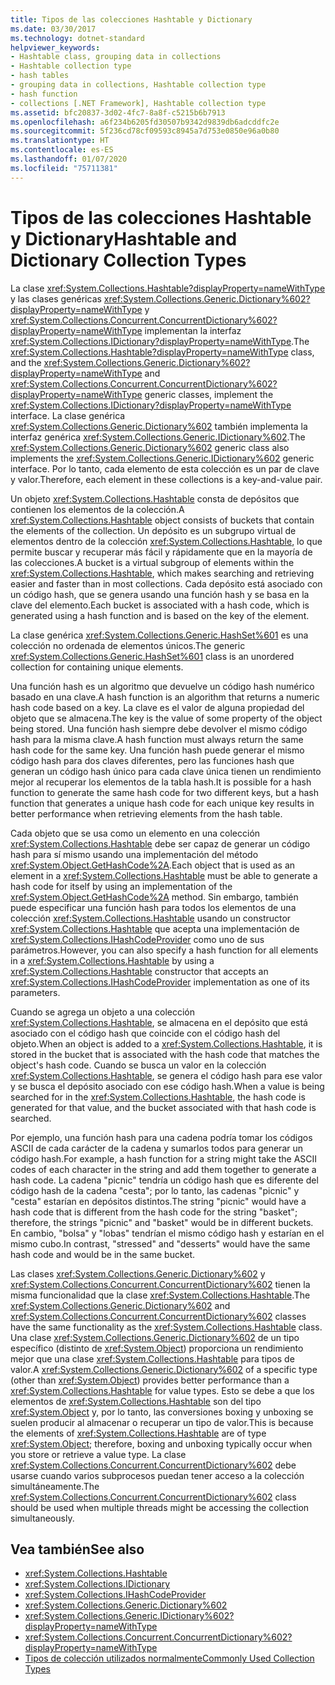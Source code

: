 ```yaml
---
title: Tipos de las colecciones Hashtable y Dictionary
ms.date: 03/30/2017
ms.technology: dotnet-standard
helpviewer_keywords:
- Hashtable class, grouping data in collections
- Hashtable collection type
- hash tables
- grouping data in collections, Hashtable collection type
- hash function
- collections [.NET Framework], Hashtable collection type
ms.assetid: bfc20837-3d02-4fc7-8a8f-c5215b6b7913
ms.openlocfilehash: a6f234b6205fd30507b9342d9839db6adcddfc2e
ms.sourcegitcommit: 5f236cd78cf09593c8945a7d753e0850e96a0b80
ms.translationtype: HT
ms.contentlocale: es-ES
ms.lasthandoff: 01/07/2020
ms.locfileid: "75711381"
---
```

# <a name="hashtable-and-dictionary-collection-types"></a><span data-ttu-id="77b41-102">Tipos de las colecciones Hashtable y Dictionary</span><span class="sxs-lookup"><span data-stu-id="77b41-102">Hashtable and Dictionary Collection Types</span></span>
<span data-ttu-id="77b41-103">La clase <xref:System.Collections.Hashtable?displayProperty=nameWithType> y las clases genéricas <xref:System.Collections.Generic.Dictionary%602?displayProperty=nameWithType> y <xref:System.Collections.Concurrent.ConcurrentDictionary%602?displayProperty=nameWithType> implementan la interfaz <xref:System.Collections.IDictionary?displayProperty=nameWithType>.</span><span class="sxs-lookup"><span data-stu-id="77b41-103">The <xref:System.Collections.Hashtable?displayProperty=nameWithType> class, and the <xref:System.Collections.Generic.Dictionary%602?displayProperty=nameWithType> and <xref:System.Collections.Concurrent.ConcurrentDictionary%602?displayProperty=nameWithType> generic classes, implement the <xref:System.Collections.IDictionary?displayProperty=nameWithType> interface.</span></span> <span data-ttu-id="77b41-104">La clase genérica <xref:System.Collections.Generic.Dictionary%602> también implementa la interfaz genérica <xref:System.Collections.Generic.IDictionary%602>.</span><span class="sxs-lookup"><span data-stu-id="77b41-104">The <xref:System.Collections.Generic.Dictionary%602> generic class also implements the <xref:System.Collections.Generic.IDictionary%602> generic interface.</span></span> <span data-ttu-id="77b41-105">Por lo tanto, cada elemento de esta colección es un par de clave y valor.</span><span class="sxs-lookup"><span data-stu-id="77b41-105">Therefore, each element in these collections is a key-and-value pair.</span></span>  
  
 <span data-ttu-id="77b41-106">Un objeto <xref:System.Collections.Hashtable> consta de depósitos que contienen los elementos de la colección.</span><span class="sxs-lookup"><span data-stu-id="77b41-106">A <xref:System.Collections.Hashtable> object consists of buckets that contain the elements of the collection.</span></span> <span data-ttu-id="77b41-107">Un depósito es un subgrupo virtual de elementos dentro de la colección <xref:System.Collections.Hashtable>, lo que permite buscar y recuperar más fácil y rápidamente que en la mayoría de las colecciones.</span><span class="sxs-lookup"><span data-stu-id="77b41-107">A bucket is a virtual subgroup of elements within the <xref:System.Collections.Hashtable>, which makes searching and retrieving easier and faster than in most collections.</span></span> <span data-ttu-id="77b41-108">Cada depósito está asociado con un código hash, que se genera usando una función hash y se basa en la clave del elemento.</span><span class="sxs-lookup"><span data-stu-id="77b41-108">Each bucket is associated with a hash code, which is generated using a hash function and is based on the key of the element.</span></span>  
  
 <span data-ttu-id="77b41-109">La clase genérica <xref:System.Collections.Generic.HashSet%601> es una colección no ordenada de elementos únicos.</span><span class="sxs-lookup"><span data-stu-id="77b41-109">The generic <xref:System.Collections.Generic.HashSet%601> class is an unordered collection for containing unique elements.</span></span>  
  
 <span data-ttu-id="77b41-110">Una función hash es un algoritmo que devuelve un código hash numérico basado en una clave.</span><span class="sxs-lookup"><span data-stu-id="77b41-110">A hash function is an algorithm that returns a numeric hash code based on a key.</span></span> <span data-ttu-id="77b41-111">La clave es el valor de alguna propiedad del objeto que se almacena.</span><span class="sxs-lookup"><span data-stu-id="77b41-111">The key is the value of some property of the object being stored.</span></span> <span data-ttu-id="77b41-112">Una función hash siempre debe devolver el mismo código hash para la misma clave.</span><span class="sxs-lookup"><span data-stu-id="77b41-112">A hash function must always return the same hash code for the same key.</span></span> <span data-ttu-id="77b41-113">Una función hash puede generar el mismo código hash para dos claves diferentes, pero las funciones hash que generan un código hash único para cada clave única tienen un rendimiento mejor al recuperar los elementos de la tabla hash.</span><span class="sxs-lookup"><span data-stu-id="77b41-113">It is possible for a hash function to generate the same hash code for two different keys, but a hash function that generates a unique hash code for each unique key results in better performance when retrieving elements from the hash table.</span></span>  
  
 <span data-ttu-id="77b41-114">Cada objeto que se usa como un elemento en una colección <xref:System.Collections.Hashtable> debe ser capaz de generar un código hash para sí mismo usando una implementación del método <xref:System.Object.GetHashCode%2A>.</span><span class="sxs-lookup"><span data-stu-id="77b41-114">Each object that is used as an element in a <xref:System.Collections.Hashtable> must be able to generate a hash code for itself by using an implementation of the <xref:System.Object.GetHashCode%2A> method.</span></span> <span data-ttu-id="77b41-115">Sin embargo, también puede especificar una función hash para todos los elementos de una colección <xref:System.Collections.Hashtable> usando un constructor <xref:System.Collections.Hashtable> que acepta una implementación de <xref:System.Collections.IHashCodeProvider> como uno de sus parámetros.</span><span class="sxs-lookup"><span data-stu-id="77b41-115">However, you can also specify a hash function for all elements in a <xref:System.Collections.Hashtable> by using a <xref:System.Collections.Hashtable> constructor that accepts an <xref:System.Collections.IHashCodeProvider> implementation as one of its parameters.</span></span>  
  
 <span data-ttu-id="77b41-116">Cuando se agrega un objeto a una colección <xref:System.Collections.Hashtable>, se almacena en el depósito que está asociado con el código hash que coincide con el código hash del objeto.</span><span class="sxs-lookup"><span data-stu-id="77b41-116">When an object is added to a <xref:System.Collections.Hashtable>, it is stored in the bucket that is associated with the hash code that matches the object's hash code.</span></span> <span data-ttu-id="77b41-117">Cuando se busca un valor en la colección <xref:System.Collections.Hashtable>, se genera el código hash para ese valor y se busca el depósito asociado con ese código hash.</span><span class="sxs-lookup"><span data-stu-id="77b41-117">When a value is being searched for in the <xref:System.Collections.Hashtable>, the hash code is generated for that value, and the bucket associated with that hash code is searched.</span></span>  
  
 <span data-ttu-id="77b41-118">Por ejemplo, una función hash para una cadena podría tomar los códigos ASCII de cada carácter de la cadena y sumarlos todos para generar un código hash.</span><span class="sxs-lookup"><span data-stu-id="77b41-118">For example, a hash function for a string might take the ASCII codes of each character in the string and add them together to generate a hash code.</span></span> <span data-ttu-id="77b41-119">La cadena "picnic" tendría un código hash que es diferente del código hash de la cadena "cesta"; por lo tanto, las cadenas "picnic" y "cesta" estarían en depósitos distintos.</span><span class="sxs-lookup"><span data-stu-id="77b41-119">The string "picnic" would have a hash code that is different from the hash code for the string "basket"; therefore, the strings "picnic" and "basket" would be in different buckets.</span></span> <span data-ttu-id="77b41-120">En cambio, "bolsa" y "lobas" tendrían el mismo código hash y estarían en el mismo cubo.</span><span class="sxs-lookup"><span data-stu-id="77b41-120">In contrast, "stressed" and "desserts" would have the same hash code and would be in the same bucket.</span></span>  
  
 <span data-ttu-id="77b41-121">Las clases <xref:System.Collections.Generic.Dictionary%602> y <xref:System.Collections.Concurrent.ConcurrentDictionary%602> tienen la misma funcionalidad que la clase <xref:System.Collections.Hashtable>.</span><span class="sxs-lookup"><span data-stu-id="77b41-121">The <xref:System.Collections.Generic.Dictionary%602> and <xref:System.Collections.Concurrent.ConcurrentDictionary%602> classes have the same functionality as the <xref:System.Collections.Hashtable> class.</span></span> <span data-ttu-id="77b41-122">Una clase <xref:System.Collections.Generic.Dictionary%602> de un tipo específico (distinto de <xref:System.Object>) proporciona un rendimiento mejor que una clase <xref:System.Collections.Hashtable> para tipos de valor.</span><span class="sxs-lookup"><span data-stu-id="77b41-122">A <xref:System.Collections.Generic.Dictionary%602> of a specific type (other than <xref:System.Object>) provides better performance than a <xref:System.Collections.Hashtable> for value types.</span></span> <span data-ttu-id="77b41-123">Esto se debe a que los elementos de <xref:System.Collections.Hashtable> son del tipo <xref:System.Object> y, por lo tanto, las conversiones boxing y unboxing se suelen producir al almacenar o recuperar un tipo de valor.</span><span class="sxs-lookup"><span data-stu-id="77b41-123">This is because the elements of <xref:System.Collections.Hashtable> are of type <xref:System.Object>; therefore, boxing and unboxing typically occur when you store or retrieve a value type.</span></span> <span data-ttu-id="77b41-124">La clase <xref:System.Collections.Concurrent.ConcurrentDictionary%602> debe usarse cuando varios subprocesos puedan tener acceso a la colección simultáneamente.</span><span class="sxs-lookup"><span data-stu-id="77b41-124">The <xref:System.Collections.Concurrent.ConcurrentDictionary%602> class should be used when multiple threads might be accessing the collection simultaneously.</span></span>  
  
## <a name="see-also"></a><span data-ttu-id="77b41-125">Vea también</span><span class="sxs-lookup"><span data-stu-id="77b41-125">See also</span></span>

- <xref:System.Collections.Hashtable>
- <xref:System.Collections.IDictionary>
- <xref:System.Collections.IHashCodeProvider>
- <xref:System.Collections.Generic.Dictionary%602>
- <xref:System.Collections.Generic.IDictionary%602?displayProperty=nameWithType>
- <xref:System.Collections.Concurrent.ConcurrentDictionary%602?displayProperty=nameWithType>
- [<span data-ttu-id="77b41-126">Tipos de colección utilizados normalmente</span><span class="sxs-lookup"><span data-stu-id="77b41-126">Commonly Used Collection Types</span></span>](../../../docs/standard/collections/commonly-used-collection-types.md)
